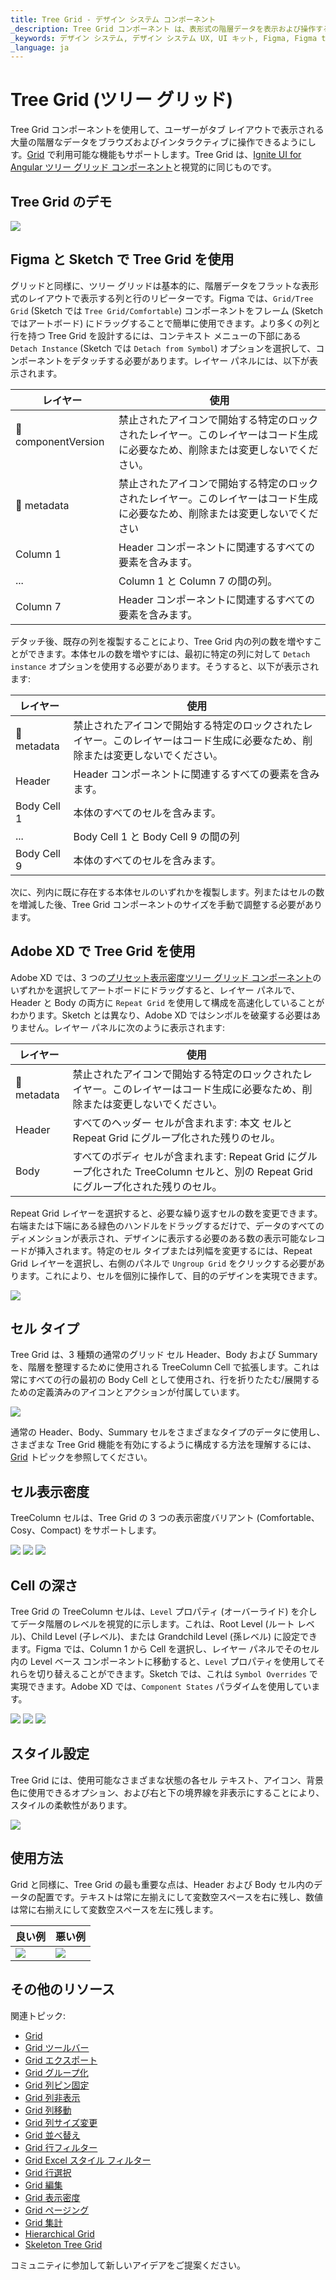 ```yaml
---
title: Tree Grid - デザイン システム コンポーネント
_description: Tree Grid コンポーネント は、表形式の階層データを表示および操作する手段を提供します。
_keywords: デザイン システム, デザイン システム UX, UI キット, Figma, Figma to Angular, Figma からコードをエクスポート, Figma to HTML, Figma UI キット, Sketch, Ignite UI for Angular, Sketch to Angular, Angular, Angular デザイン システム, Sketch からコードをエクスポート, Angular 向けデザイン キット, Sketch HTML, Sketch to HTML, Sketch UI キット, Adobe XD, Adobe XD to Angular, Adobe XD からコードをエクスポート, Adobe XD to HTML, Adobe XD UI キット
_language: ja
---
```


# Tree Grid (ツリー グリッド)

Tree Grid コンポーネントを使用して、ユーザーがタブ レイアウトで表示される大量の階層なデータをブラウズおよびインタラクティブに操作できるようにしす。[Grid](grid.md) で利用可能な機能もサポートします。Tree Grid は、[Ignite UI for Angular ツリー グリッド コンポーネント](https://jp.infragistics.com/products/ignite-ui-angular/angular/components/treegrid/tree_grid.html)と視覚的に同じものです。

## Tree Grid のデモ

<img class="responsive-img" src="../images/tree_grid_demo.png" srcset="../images/tree_grid_demo@2x.png 2x" />

## Figma と Sketch で Tree Grid を使用

グリッドと同様に、ツリー グリッドは基本的に、階層データをフラットな表形式のレイアウトで表示する列と行のリピーターです。Figma では、`Grid/Tree Grid` (Sketch では `Tree Grid/Comfortable`) コンポーネントをフレーム (Sketch ではアートボード) にドラッグすることで簡単に使用できます。より多くの列と行を持つ Tree Grid を設計するには、コンテキスト メニューの下部にある `Detach Instance` (Sketch では `Detach from Symbol`) オプションを選択して、コンポーネントをデタッチする必要があります。レイヤー パネルには、以下が表示されます。

| レイヤー                        | 使用                                                                                                                                                  |
| ---------------------------- | ---------------------------------------------------------------------------------------------------------------------------------------------------- |
| 🚫 componentVersion &nbsp; | 禁止されたアイコンで開始する特定のロックされたレイヤー。このレイヤーはコード生成に必要なため、削除または変更しないでください。 |
| 🚫 metadata | 禁止されたアイコンで開始する特定のロックされたレイヤー。このレイヤーはコード生成に必要なため、削除または変更しないでください |
| Column 1                       | Header コンポーネントに関連するすべての要素を含みます。                                                                                                                |
| ...                            | 	Column 1 と Column 7 の間の列。                                             |
| Column 7                       | Header コンポーネントに関連するすべての要素を含みます。                                                                                                                |

デタッチ後、既存の列を複製することにより、Tree Grid 内の列の数を増やすことができます。本体セルの数を増やすには、最初に特定の列に対して `Detach instance` オプションを使用する必要があります。そうすると、以下が表示されます:

| レイヤー                        | 使用                                                                                                                                                  |
| ---------------------------- | ---------------------------------------------------------------------------------------------------------------------------------------------------- |
| 🚫 metadata | 禁止されたアイコンで開始する特定のロックされたレイヤー。このレイヤーはコード生成に必要なため、削除または変更しないでください。 |
| Header                      | Header コンポーネントに関連するすべての要素を含みます。                                                                                                              |
| Body Cell 1                       | 	本体のすべてのセルを含みます。                                                                                                                   |
| ...                               | 	Body Cell 1 と Body Cell 9 の間の列                                      |
| Body Cell 9                       | 本体のすべてのセルを含みます。                                                                                                                   |

次に、列内に既に存在する本体セルのいずれかを複製します。列またはセルの数を増減した後、Tree Grid コンポーネントのサイズを手動で調整する必要があります。

## Adobe XD で Tree Grid を使用

Adobe XD では、3 つの[プリセット表示密度ツリー グリッド コンポーネント](grid-display-density.md)のいずれかを選択してアートボードにドラッグすると、レイヤー パネルで、Header と Body の両方に `Repeat Grid` を使用して構成を高速化していることがわかります。Sketch とは異なり、Adobe XD ではシンボルを破棄する必要はありません。レイヤー パネルに次のように表示されます:

| レイヤー                        | 使用                                                                                                                                                  |
| ---------------------------- | ---------------------------------------------------------------------------------------------------------------------------------------------------- |
| 🚫 metadata | 禁止されたアイコンで開始する特定のロックされたレイヤー。このレイヤーはコード生成に必要なため、削除または変更しないでください。|
| Header                       | すべてのヘッダー セルが含まれます: 本文 セルと Repeat Grid  にグループ化された残りのセル。                                                                                                                |
| Body                         | すべてのボディ セルが含まれます: Repeat Grid にグループ化された TreeColumn セルと、別の Repeat Grid にグループ化された残りのセル。                                                                                                                 |

Repeat Grid レイヤーを選択すると、必要な繰り返すセルの数を変更できます。右端または下端にある緑色のハンドルをドラッグするだけで、データのすべてのディメンションが表示され、デザインに表示する必要のある数の表示可能なレコードが挿入されます。特定のセル タイプまたは列幅を変更するには、Repeat Grid レイヤーを選択し、右側のパネルで `Ungroup Grid` をクリックする必要があります。これにより、セルを個別に操作して、目的のデザインを実現できます。

<img class="responsive-img" src="../images/tgrid_layers_panel_adobe_xd.png" srcset="../images/tgrid_layers_panel_adobe_xd@2x.png 2x" />

## セル タイプ

Tree Grid は、3 種類の通常のグリッド セル Header、Body および Summary を、階層を整理するために使用される TreeColumn Cell で拡張します。これは常にすべての行の最初の Body Cell として使用され、行を折りたたむ/展開するための定義済みのアイコンとアクションが付属しています。

<img class="responsive-img" src="../images/tree_grid_column_cell.png" srcset="../images/tree_grid_column_cell@2x.png 2x" />

通常の Header、Body、Summary セルをさまざまなタイプのデータに使用し、さまざまな Tree Grid 機能を有効にするように構成する方法を理解するには、[Grid](grid.md) トピックを参照してください。

## セル表示密度

TreeColumn セルは、Tree Grid の 3 つの表示密度バリアント (Comfortable、Cosy、Compact) をサポートします。

<img class="responsive-img" src="../images/tree_grid_column_cell_comfortable.png" srcset="../images/tree_grid_column_cell_comfortable@2x.png 2x" />
<img class="responsive-img" src="../images/tree_grid_column_cell_cosy.png" srcset="../images/tree_grid_column_cell_cosy@2x.png 2x" />
<img class="responsive-img" src="../images/tree_grid_column_cell_compact.png" srcset="../images/tree_grid_column_cell_compact@2x.png 2x" />

## Cell の深さ

Tree Grid の TreeColumn セルは、`Level` プロパティ (オーバーライド) を介してデータ階層のレベルを視覚的に示します。これは、Root Level (ルート レベル)、Child Level (子レベル)、または Grandchild Level (孫レベル) に設定できます。Figma では、Column 1 から Cell を選択し、レイヤー パネルでそのセル内の Level ベース コンポーネントに移動すると、`Level` プロパティを使用してそれらを切り替えることができます。Sketch では、これは `Symbol Overrides` で実現できます。Adobe XD では、`Component States` パラダイムを使用しています。

<img class="responsive-img" src="../images/tree_grid_cell_body_root_level.png" srcset="../images/tree_grid_cell_body_root_level@2x.png 2x" />
<img class="responsive-img" src="../images/tree_grid_cell_body_child_level.png" srcset="../images/tree_grid_cell_body_child_level@2x.png 2x" />
<img class="responsive-img" src="../images/tree_grid_cell_body_grandchild_level.png" srcset="../images/tree_grid_cell_body_grandchild_level@2x.png 2x" />

## スタイル設定

Tree Grid には、使用可能なさまざまな状態の各セル テキスト、アイコン、背景色に使用できるオプション、および右と下の境界線を非表示にすることにより、スタイルの柔軟性があります。

<img class="responsive-img" src="../images/tree_grid_styling.png" srcset="../images/tree_grid_styling@2x.png 2x" />

## 使用方法

Grid と同様に、Tree Grid の最も重要な点は、Header および Body セル内のデータの配置です。テキストは常に左揃えにして変数空スペースを右に残し、数値は常に右揃えにして変数空スペースを左に残します。

| 良い例                                                                                                | 悪い例                                                                                                 |
| ------------------------------------------------------------------------------------------------- | ----------------------------------------------------------------------------------------------------- |
| <img class="responsive-img" src="../images/tree_grid_do1.png" srcset="../images/tree_grid_do1@2x.png 2x" /> | <img class="responsive-img" src="../images/tree_grid_dont1.png" srcset="../images/tree_grid_dont1@2x.png 2x" /> |

## その他のリソース

関連トピック:

- [Grid](grid.md)
- [Grid ツールバー](grid-toolbar.md)
- [Grid エクスポート](grid-export.md)
- [Grid グループ化](grid-grouping.md)
- [Grid 列ピン固定](grid-column-pinning.md)
- [Grid 列非表示](grid-column-hiding.md)
- [Grid 列移動](grid-column-moving.md)
- [Grid 列サイズ変更](grid-column-resizing.md)
- [Grid 並べ替え](grid-sorting.md)
- [Grid 行フィルター](grid-row-filter.md)
- [Grid Excel スタイル フィルター](grid-excel-style-filter.md)
- [Grid 行選択](grid-row-selection.md)
- [Grid 編集](grid-editing.md)
- [Grid 表示密度](grid-display-density.md)
- [Grid ページング](grid-paging.md)
- [Grid 集計](grid-summaries.md)
- [Hierarchical Grid](hierarchical-grid.md)
- [Skeleton Tree Grid](tree-grid-skeleton.md)
  <div class="divider--half"></div>

コミュニティに参加して新しいアイデアをご提案ください。
